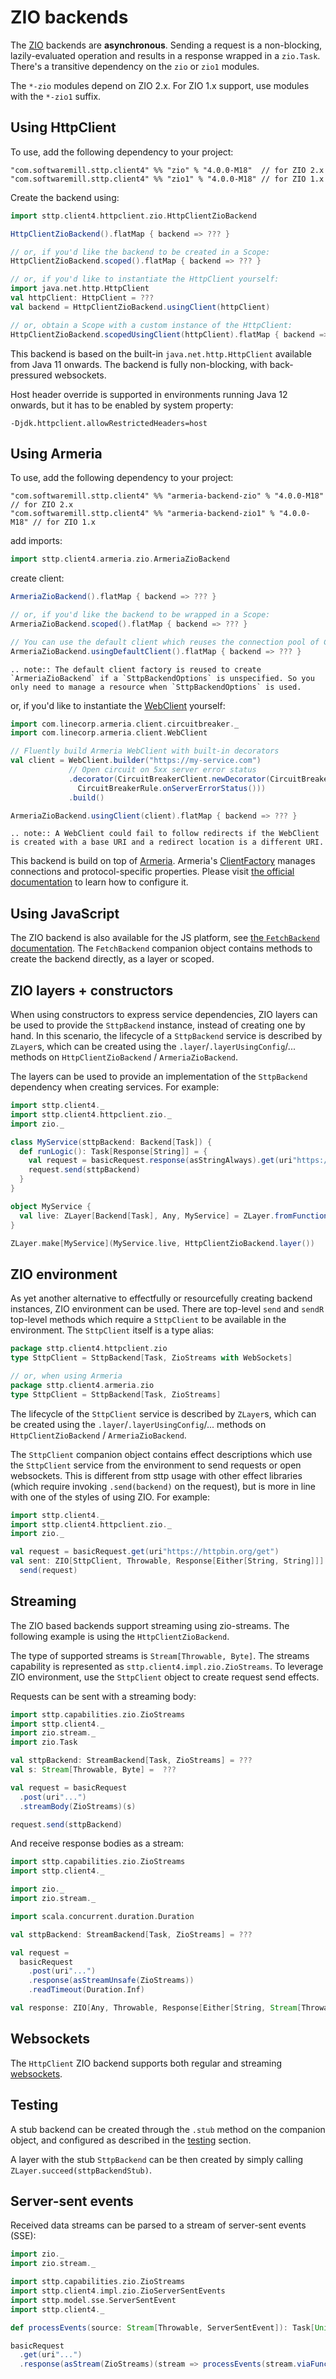 # ZIO backends

The [ZIO](https://github.com/zio/zio) backends are **asynchronous**. Sending a request is a non-blocking, lazily-evaluated operation and results in a response wrapped in a `zio.Task`. There's a transitive dependency on the `zio` or `zio1` modules.

The `*-zio` modules depend on ZIO 2.x. For ZIO 1.x support, use modules with the `*-zio1` suffix.

## Using HttpClient

To use, add the following dependency to your project:

```
"com.softwaremill.sttp.client4" %% "zio" % "4.0.0-M18"  // for ZIO 2.x
"com.softwaremill.sttp.client4" %% "zio1" % "4.0.0-M18" // for ZIO 1.x
```

Create the backend using:

```scala
import sttp.client4.httpclient.zio.HttpClientZioBackend

HttpClientZioBackend().flatMap { backend => ??? }

// or, if you'd like the backend to be created in a Scope:
HttpClientZioBackend.scoped().flatMap { backend => ??? }

// or, if you'd like to instantiate the HttpClient yourself:
import java.net.http.HttpClient
val httpClient: HttpClient = ???
val backend = HttpClientZioBackend.usingClient(httpClient)

// or, obtain a Scope with a custom instance of the HttpClient:
HttpClientZioBackend.scopedUsingClient(httpClient).flatMap { backend => ??? }
```

This backend is based on the built-in `java.net.http.HttpClient` available from Java 11 onwards. The backend is fully non-blocking, with back-pressured websockets.

Host header override is supported in environments running Java 12 onwards, but it has to be enabled by system property:

```
-Djdk.httpclient.allowRestrictedHeaders=host
```

## Using Armeria

To use, add the following dependency to your project:

```
"com.softwaremill.sttp.client4" %% "armeria-backend-zio" % "4.0.0-M18"  // for ZIO 2.x
"com.softwaremill.sttp.client4" %% "armeria-backend-zio1" % "4.0.0-M18" // for ZIO 1.x
```

add imports:

```scala
import sttp.client4.armeria.zio.ArmeriaZioBackend
```

create client:

```scala
ArmeriaZioBackend().flatMap { backend => ??? }

// or, if you'd like the backend to be wrapped in a Scope:
ArmeriaZioBackend.scoped().flatMap { backend => ??? }

// You can use the default client which reuses the connection pool of ClientFactory.ofDefault()
ArmeriaZioBackend.usingDefaultClient().flatMap { backend => ??? }
```

```eval_rst
.. note:: The default client factory is reused to create `ArmeriaZioBackend` if a `SttpBackendOptions` is unspecified. So you only need to manage a resource when `SttpBackendOptions` is used.
```

or, if you'd like to instantiate the [WebClient](https://armeria.dev/docs/client-http) yourself:

```scala
import com.linecorp.armeria.client.circuitbreaker._
import com.linecorp.armeria.client.WebClient

// Fluently build Armeria WebClient with built-in decorators
val client = WebClient.builder("https://my-service.com")
             // Open circuit on 5xx server error status
             .decorator(CircuitBreakerClient.newDecorator(CircuitBreaker.ofDefaultName(),
               CircuitBreakerRule.onServerErrorStatus()))
             .build()

ArmeriaZioBackend.usingClient(client).flatMap { backend => ??? }
```

```eval_rst
.. note:: A WebClient could fail to follow redirects if the WebClient is created with a base URI and a redirect location is a different URI.
```

This backend is build on top of [Armeria](https://armeria.dev/docs/client-http).
Armeria's [ClientFactory](https://armeria.dev/docs/client-factory) manages connections and protocol-specific properties.
Please visit [the official documentation](https://armeria.dev/docs/client-factory) to learn how to configure it.

## Using JavaScript

The ZIO backend is also available for the JS platform, see [the `FetchBackend` documentation](javascript/fetch.md).
The `FetchBackend` companion object contains methods to create the backend directly, as a layer or scoped.

## ZIO layers + constructors

When using constructors to express service dependencies, ZIO layers can be used to provide the `SttpBackend` instance, instead of creating one by hand. In this scenario, the lifecycle of a `SttpBackend` service is described by `ZLayer`s, which can be created using the `.layer`/`.layerUsingConfig`/... methods on `HttpClientZioBackend` / `ArmeriaZioBackend`.

The layers can be used to provide an implementation of the `SttpBackend` dependency when creating services. For example:

```scala
import sttp.client4._
import sttp.client4.httpclient.zio._
import zio._

class MyService(sttpBackend: Backend[Task]) {
  def runLogic(): Task[Response[String]] = {
    val request = basicRequest.response(asStringAlways).get(uri"https://httpbin.org/get")
    request.send(sttpBackend)
  }
}

object MyService {
  val live: ZLayer[Backend[Task], Any, MyService] = ZLayer.fromFunction(new MyService(_))
}

ZLayer.make[MyService](MyService.live, HttpClientZioBackend.layer())
```

## ZIO environment

As yet another alternative to effectfully or resourcefully creating backend instances, ZIO environment can be used. There are top-level `send` and `sendR` top-level methods which require a `SttpClient` to be available in the environment. The `SttpClient` itself is a type alias:

 ```scala
 package sttp.client4.httpclient.zio
 type SttpClient = SttpBackend[Task, ZioStreams with WebSockets]

 // or, when using Armeria
 package sttp.client4.armeria.zio
 type SttpClient = SttpBackend[Task, ZioStreams]
 ```

The lifecycle of the `SttpClient` service is described by `ZLayer`s, which can be created using the `.layer`/`.layerUsingConfig`/... methods on `HttpClientZioBackend` / `ArmeriaZioBackend`.

The `SttpClient` companion object contains effect descriptions which use the `SttpClient` service from the environment to send requests or open websockets. This is different from sttp usage with other effect libraries (which require invoking `.send(backend)` on the request), but is more in line with one of the styles of using ZIO. For example:

 ```scala mdoc:compile-only
 import sttp.client4._
 import sttp.client4.httpclient.zio._
 import zio._

 val request = basicRequest.get(uri"https://httpbin.org/get")
 val sent: ZIO[SttpClient, Throwable, Response[Either[String, String]]] = 
   send(request)
 ```

## Streaming

The ZIO based backends support streaming using zio-streams. The following example is using the `HttpClientZioBackend`.

The type of supported streams is `Stream[Throwable, Byte]`. The streams capability is represented as `sttp.client4.impl.zio.ZioStreams`. To leverage ZIO environment, use the `SttpClient` object to create request send effects.

Requests can be sent with a streaming body:

```scala
import sttp.capabilities.zio.ZioStreams
import sttp.client4._
import zio.stream._
import zio.Task

val sttpBackend: StreamBackend[Task, ZioStreams] = ???
val s: Stream[Throwable, Byte] =  ???

val request = basicRequest
  .post(uri"...")
  .streamBody(ZioStreams)(s)

request.send(sttpBackend)
```

And receive response bodies as a stream:

```scala
import sttp.capabilities.zio.ZioStreams
import sttp.client4._

import zio._
import zio.stream._

import scala.concurrent.duration.Duration

val sttpBackend: StreamBackend[Task, ZioStreams] = ???

val request =
  basicRequest
    .post(uri"...")
    .response(asStreamUnsafe(ZioStreams))
    .readTimeout(Duration.Inf)

val response: ZIO[Any, Throwable, Response[Either[String, Stream[Throwable, Byte]]]] = request.send(sttpBackend)
```

## Websockets

The `HttpClient` ZIO backend supports both regular and streaming [websockets](../websockets.md).

## Testing

A stub backend can be created through the `.stub` method on the companion object, and configured as described in the
[testing](../testing.md) section. 

A layer with the stub `SttpBackend` can be then created by simply calling `ZLayer.succeed(sttpBackendStub)`. 

## Server-sent events

Received data streams can be parsed to a stream of server-sent events (SSE):

```scala
import zio._
import zio.stream._

import sttp.capabilities.zio.ZioStreams
import sttp.client4.impl.zio.ZioServerSentEvents
import sttp.model.sse.ServerSentEvent
import sttp.client4._

def processEvents(source: Stream[Throwable, ServerSentEvent]): Task[Unit] = ???

basicRequest
  .get(uri"...")
  .response(asStream(ZioStreams)(stream => processEvents(stream.viaFunction(ZioServerSentEvents.parse))))
```
